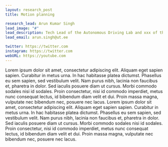 ```yaml
---
layout: research_post
title: Motion planning

research_lead: Arun Kumar Singh
lead_image: "#"
lead_description: Tech Lead of the Autonomous Driving Lab and xxx of the Autonomous Software research group
lead_email: arun.singh@ut.ee

twitter: https://twitter.com
instagram: https://twitter.com
webURL: https://youtube.com
---
```


Lorem ipsum dolor sit amet, consectetur adipiscing elit. Aliquam eget sapien sapien. Curabitur in metus urna.
In hac habitasse platea dictumst. Phasellus eu sem sapien, sed vestibulum velit. Nam purus nibh, lacinia non faucibus et,
pharetra in dolor. Sed iaculis posuere diam ut cursus. Morbi commodo sodales nisi id sodales. Proin consectetur, nisi id commodo
imperdiet, metus nunc consequat lectus, id bibendum diam velit et dui. Proin massa magna, vulputate nec bibendum nec, posuere nec lacus.
Lorem ipsum dolor sit amet, consectetur adipiscing elit. Aliquam eget sapien sapien. Curabitur in metus urna.
In hac habitasse platea dictumst. Phasellus eu sem sapien, sed vestibulum velit. Nam purus nibh, lacinia non faucibus et,
pharetra in dolor. Sed iaculis posuere diam ut cursus. Morbi commodo sodales nisi id sodales. Proin consectetur, nisi id commodo
imperdiet, metus nunc consequat lectus, id bibendum diam velit et dui. Proin massa magna, vulputate nec bibendum nec, posuere nec lacus. 